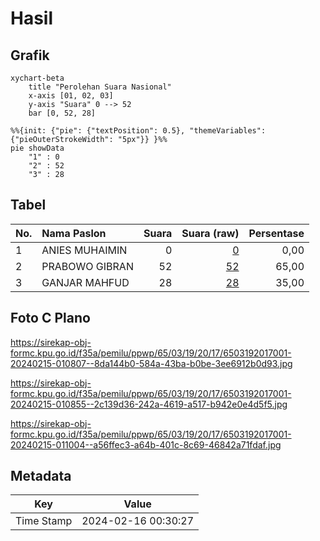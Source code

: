 # Hasil

## Grafik

```mermaid
xychart-beta
    title "Perolehan Suara Nasional"
    x-axis [01, 02, 03]
    y-axis "Suara" 0 --> 52
    bar [0, 52, 28]
```

```mermaid
%%{init: {"pie": {"textPosition": 0.5}, "themeVariables": {"pieOuterStrokeWidth": "5px"}} }%%
pie showData
    "1" : 0
    "2" : 52
    "3" : 28
```

## Tabel

| No. | Nama Paslon    | Suara | Suara (raw) | Persentase |
|:--- |:-------------- | -----:| -----------:| ----------:|
| 1   | ANIES MUHAIMIN | 0     | [0][p-1]    | 0,00       |
| 2   | PRABOWO GIBRAN | 52    | [52][p-2]   | 65,00      |
| 3   | GANJAR MAHFUD  | 28    | [28][p-3]   | 35,00      |


[p-1]: https://github.com/gigit-pemilu/pemilu-2024/blob/main/pilpres/hitung-suara/sub/65-kalimantan-utara/sub/03-nunukan/sub/19-krayan-barat/sub/2017-liang-aliq/sub/001-tps/sub/paslon-1.txt
[p-2]: https://github.com/gigit-pemilu/pemilu-2024/blob/main/pilpres/hitung-suara/sub/65-kalimantan-utara/sub/03-nunukan/sub/19-krayan-barat/sub/2017-liang-aliq/sub/001-tps/sub/paslon-2.txt
[p-3]: https://github.com/gigit-pemilu/pemilu-2024/blob/main/pilpres/hitung-suara/sub/65-kalimantan-utara/sub/03-nunukan/sub/19-krayan-barat/sub/2017-liang-aliq/sub/001-tps/sub/paslon-3.txt

## Foto C Plano

https://sirekap-obj-formc.kpu.go.id/f35a/pemilu/ppwp/65/03/19/20/17/6503192017001-20240215-010807--8da144b0-584a-43ba-b0be-3ee6912b0d93.jpg

https://sirekap-obj-formc.kpu.go.id/f35a/pemilu/ppwp/65/03/19/20/17/6503192017001-20240215-010855--2c139d36-242a-4619-a517-b942e0e4d5f5.jpg

https://sirekap-obj-formc.kpu.go.id/f35a/pemilu/ppwp/65/03/19/20/17/6503192017001-20240215-011004--a56ffec3-a64b-401c-8c69-46842a71fdaf.jpg


## Metadata

| Key        | Value               |
| ---------- | ------------------- |
| Time Stamp | 2024-02-16 00:30:27 |



